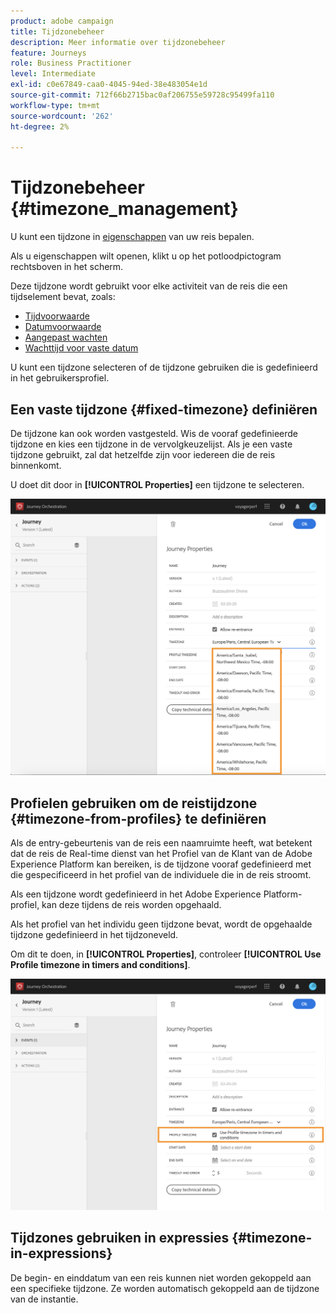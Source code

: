 ```yaml
---
product: adobe campaign
title: Tijdzonebeheer
description: Meer informatie over tijdzonebeheer
feature: Journeys
role: Business Practitioner
level: Intermediate
exl-id: c0e67849-caa0-4045-94ed-38e483054e1d
source-git-commit: 712f66b2715bac0af206755e59728c95499fa110
workflow-type: tm+mt
source-wordcount: '262'
ht-degree: 2%

---
```


# Tijdzonebeheer {#timezone_management}

U kunt een tijdzone in [eigenschappen](../building-journeys/changing-properties.md) van uw reis bepalen.

Als u eigenschappen wilt openen, klikt u op het potloodpictogram rechtsboven in het scherm.

Deze tijdzone wordt gebruikt voor elke activiteit van de reis die een tijdselement bevat, zoals:

* [Tijdvoorwaarde](../building-journeys/condition-activity.md#time_condition)
* [Datumvoorwaarde](../building-journeys/condition-activity.md#date_condition)
* [Aangepast wachten](../building-journeys/wait-activity.md#custom)
* [Wachttijd voor vaste datum](../building-journeys/wait-activity.md#fixed_date)

U kunt een tijdzone selecteren of de tijdzone gebruiken die is gedefinieerd in het gebruikersprofiel.

## Een vaste tijdzone {#fixed-timezone} definiëren

De tijdzone kan ook worden vastgesteld. Wis de vooraf gedefinieerde tijdzone en kies een tijdzone in de vervolgkeuzelijst. Als je een vaste tijdzone gebruikt, zal dat hetzelfde zijn voor iedereen die de reis binnenkomt.

U doet dit door in **[!UICONTROL Properties]** een tijdzone te selecteren.

![](../assets/journey72.png)

## Profielen gebruiken om de reistijdzone {#timezone-from-profiles} te definiëren

Als de entry-gebeurtenis van de reis een naamruimte heeft, wat betekent dat de reis de Real-time dienst van het Profiel van de Klant van de Adobe Experience Platform kan bereiken, is de tijdzone vooraf gedefinieerd met die gespecificeerd in het profiel van de individuele die in de reis stroomt.

Als een tijdzone wordt gedefinieerd in het Adobe Experience Platform-profiel, kan deze tijdens de reis worden opgehaald.

Als het profiel van het individu geen tijdzone bevat, wordt de opgehaalde tijdzone gedefinieerd in het tijdzoneveld.

Om dit te doen, in **[!UICONTROL Properties]**, controleer **[!UICONTROL Use Profile timezone in timers and conditions]**.

![](../assets/journey73.png)

## Tijdzones gebruiken in expressies {#timezone-in-expressions}

De begin- en einddatum van een reis kunnen niet worden gekoppeld aan een specifieke tijdzone. Ze worden automatisch gekoppeld aan de tijdzone van de instantie.

